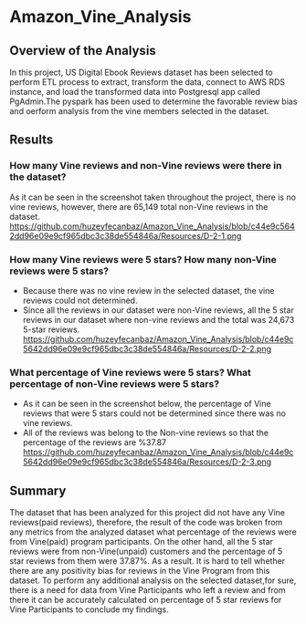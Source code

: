# Amazon_Vine_Analysis
## Overview of the Analysis
In this project, US Digital Ebook Reviews dataset has been selected to perform ETL process to extract, transform the data, connect to AWS RDS instance, and load the transformed data into Postgresql app called PgAdmin.The pyspark has been used to determine the favorable review bias and oerform analysis from the vine members selected in the dataset.

## Results
### How many Vine reviews and non-Vine reviews were there in the dataset?
As it can be seen in the screenshot taken throughout the project, there is no vine reviews, however, there are 65,149 total non-Vine reviews in the dataset.
https://github.com/huzeyfecanbaz/Amazon_Vine_Analysis/blob/c44e9c5642dd96e09e9cf965dbc3c38de554846a/Resources/D-2-1.png

### How many Vine reviews were 5 stars? How many non-Vine reviews were 5 stars?
- Because there was no vine review in the selected dataset, the vine reviews could not determined.
- Since all the reviews in our dataset were non-Vine reviews, all the 5 star reviews in our dataset where non-vine reviews and the total was 24,673 5-star reviews.
https://github.com/huzeyfecanbaz/Amazon_Vine_Analysis/blob/c44e9c5642dd96e09e9cf965dbc3c38de554846a/Resources/D-2-2.png

### What percentage of Vine reviews were 5 stars? What percentage of non-Vine reviews were 5 stars?
- As it can be seen in the screenshot below, the percentage of Vine reviews that were 5 stars could not be determined since there was no vine reviews.
- All of the reviews was belong to the Non-vine reviews so that the percentage of the reviews are %37.87
https://github.com/huzeyfecanbaz/Amazon_Vine_Analysis/blob/c44e9c5642dd96e09e9cf965dbc3c38de554846a/Resources/D-2-3.png

## Summary

The dataset that has been analyzed for this project did not have any Vine reviews(paid reviews), therefore, the result of the code was broken from any metrics from the analyzed dataset what percentage of the reviews were from Vine(paid) program participants. On the other hand, all the 5 star reviews were from non-Vine(unpaid) customers and the percentage of 5 star reviews from them were 37.87%. As a result. It is hard to tell whether there are any positivity bias for reviews in the Vine Program from this dataset. To perform any additional analysis on the selected dataset,for sure, there is a need for data from Vine Participants who left a review and from there it can be accurately calculated on percentage of 5 star reviews for Vine Participants to conclude my findings.
